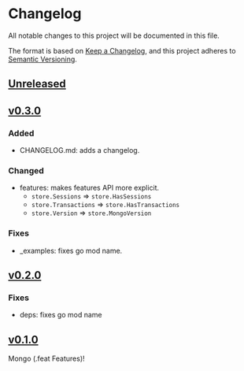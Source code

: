 # Changelog
All notable changes to this project will be documented in this file.

The format is based on [Keep a Changelog](https://keepachangelog.com/en/1.0.0/),
and this project adheres to [Semantic Versioning](https://semver.org/spec/v2.0.0.html).

## [Unreleased]
## [v0.3.0]
### Added
- CHANGELOG.md: adds a changelog.

### Changed
- features: makes features API more explicit.
    - `store.Sessions` => `store.HasSessions`
    - `store.Transactions` => `store.HasTransactions`
    - `store.Version` => `store.MongoVersion`

### Fixes
- _examples: fixes go mod name.

## [v0.2.0]
### Fixes
- deps: fixes go mod name


## [v0.1.0]

Mongo (.feat Features)!

[Unreleased]: https://github.com/matthewhartstonge/mongo-features/compare/v0.3.0...HEAD
[v0.3.0]: https://github.com/matthewhartstonge/mongo-features/compare/v0.2.0...v0.3.0
[v0.2.0]: https://github.com//matthewhartstonge/mongo-features/compare/v0.1.0...v0.2.0
[v0.1.0]: https://github.com//matthewhartstonge/mongo-features/releases/tag/v0.1.0
